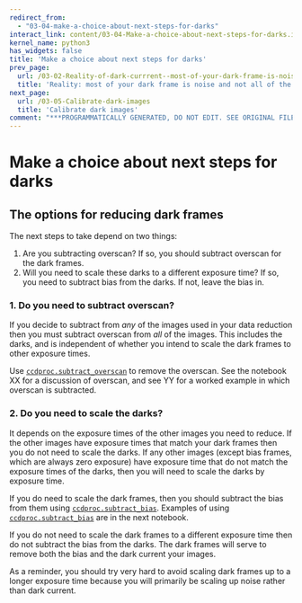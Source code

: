 ```yaml
---
redirect_from:
  - "03-04-make-a-choice-about-next-steps-for-darks"
interact_link: content/03-04-Make-a-choice-about-next-steps-for-darks.ipynb
kernel_name: python3
has_widgets: false
title: 'Make a choice about next steps for darks'
prev_page:
  url: /03-02-Reality-of-dark-currrent--most-of-your-dark-frame-is-noise-and-not-all-of-the-time-dependent-artifacts-are-dark-current
  title: 'Reality: most of your dark frame is noise and not all of the time dependent artifacts are dark current'
next_page:
  url: /03-05-Calibrate-dark-images
  title: 'Calibrate dark images'
comment: "***PROGRAMMATICALLY GENERATED, DO NOT EDIT. SEE ORIGINAL FILES IN /content***"
---
```


# Make a choice about next steps for darks


## The options for reducing dark frames

The next steps to take depend on two things:

1. Are you subtracting overscan? If so, you should subtract overscan for the dark frames.
1. Will you need to scale these darks to a different exposure time? If so, you need to subtract bias from the darks. If not, leave the bias in.

### 1. Do you need to subtract overscan?

If you decide to subtract from *any* of the images used in your data reduction then you must subtract overscan from *all* of the images. This includes the darks, and is independent of whether you intend to scale the dark frames to other exposure times.

Use [`ccdproc.subtract_overscan`](https://ccdproc.readthedocs.io/en/latest/ccdproc/reduction_toolbox.html#overscan-subtraction) to remove the overscan. See the notebook XX for a discussion of overscan, and see YY for a worked example in which overscan is subtracted.

### 2. Do you need to scale the darks?

It depends on the exposure times of the other images you need to reduce. If the other images have exposure times that match your dark frames then you do not need to scale the darks. If any other images (except bias frames, which are always zero exposure) have exposure time that do not match the exposure times of the darks, then you will need to scale the darks by exposure time. 

If you do need to scale the dark frames, then you should subtract the bias from them using [`ccdproc.subtract_bias`](https://ccdproc.readthedocs.io/en/latest/ccdproc/reduction_toolbox.html#subtract-bias-and-dark). Examples of using [`ccdproc.subtract_bias`](https://ccdproc.readthedocs.io/en/latest/ccdproc/reduction_toolbox.html#subtract-bias-and-dark) are in the next notebook.

If you do not need to scale the dark frames to a different exposure time then do not subtract the bias from the darks. The dark frames will serve to remove both the bias and the dark current your images.


As a reminder, you should try very hard to avoid scaling dark frames up to a longer exposure time because you will primarily be scaling up noise rather than dark current.


